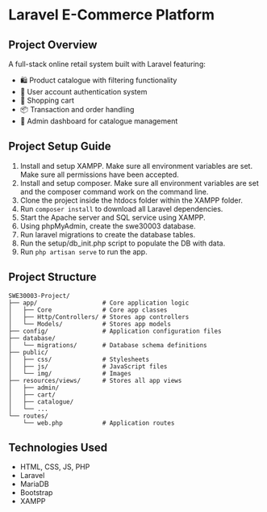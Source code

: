 # Laravel E-Commerce Platform


## Project Overview

A full-stack online retail system built with Laravel featuring:
- 🛍️ Product catalogue with filtering functionality
- 👥 User account authentication system
- 🛒 Shopping cart
- 📦 Transaction and order handling
- 👔 Admin dashboard for catalogue management


## Project Setup Guide

1. Install and setup XAMPP. Make sure all environment variables are set. Make sure all permissions have been accepted.
2. Install and setup composer. Make sure all environment variables are set and the composer command work on the command line.
3. Clone the project inside the htdocs folder within the XAMPP folder.
4. Run `composer install` to download all Laravel dependencies.
5. Start the Apache server and SQL service using XAMPP.
6. Using phpMyAdmin, create the swe30003 database.
7. Run laravel migrations to create the database tables.
8. Run the setup/db_init.php script to populate the DB with data.
9. Run `php artisan serve` to run the app.


## Project Structure
```
SWE30003-Project/
├── app/                  # Core application logic
│   ├── Core              # Core app classes  
│   ├── Http/Controllers/ # Stores app controllers
│   └── Models/           # Stores app models
├── config/               # Application configuration files
├── database/
│   └── migrations/       # Database schema definitions
├── public/
│   ├── css/              # Stylesheets
│   ├── js/               # JavaScript files 
│   └── img/              # Images
├── resources/views/      # Stores all app views
│   ├── admin/           
│   ├── cart/           
│   ├── catalogue/       
│   └── ...              
└── routes/
    └── web.php           # Application routes
```

## Technologies Used
- HTML, CSS, JS, PHP
- Laravel 
- MariaDB
- Bootstrap
- XAMPP
